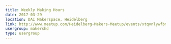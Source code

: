 ```yaml
---
title: Weekly Making Hours
date: 2017-03-29
location: DAI Makerspace, Heidelberg
link: http://www.meetup.com/Heidelberg-Makers-Meetup/events/xtqvnlywfbmc/
usergroup: makershd
type: usergroup
---
```

